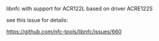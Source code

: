 libnfc with support for ACR122L based on driver ACRE122S

see this issue for details:

https://github.com/nfc-tools/libnfc/issues/660


